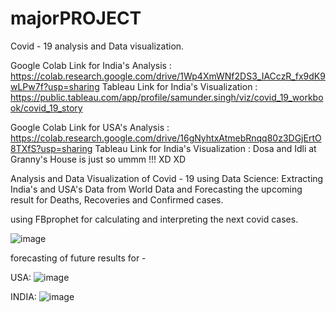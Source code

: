 # majorPROJECT
Covid - 19 analysis and Data visualization.


Google Colab Link for India's Analysis :  https://colab.research.google.com/drive/1Wp4XmWNf2DS3_IACczR_fx9dK9wLPw7f?usp=sharing
Tableau Link for India's Visualization :  https://public.tableau.com/app/profile/samunder.singh/viz/covid_19_workbook/covid_19_story


Google Colab Link for USA's Analysis   :  https://colab.research.google.com/drive/16gNyhtxAtmebRnqq80z3DGjErtO8TXfS?usp=sharing
Tableau Link for India's Visualization :  Dosa and Idli at Granny's House is just so ummm !!!   XD XD 

Analysis and Data Visualization of Covid - 19 using Data Science:
Extracting India's and USA's Data from World Data and Forecasting the upcoming result for Deaths, Recoveries and Confirmed cases.

using FBprophet for calculating and interpreting the next covid cases.

![image](https://user-images.githubusercontent.com/48016463/121814878-f56f4880-cc90-11eb-8e73-2711371ca92a.png)

forecasting of future results for - 

USA: 
![image](https://user-images.githubusercontent.com/48016463/121814890-0ae47280-cc91-11eb-982d-170c6132afc4.png)

INDIA: 
![image](https://user-images.githubusercontent.com/48016463/121814901-13d54400-cc91-11eb-9849-6e33c8b41d59.png)

